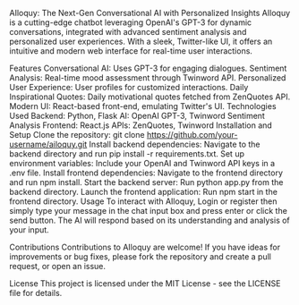 AIloquy: The Next-Gen Conversational AI with Personalized Insights
AIloquy is a cutting-edge chatbot leveraging OpenAI's GPT-3 for dynamic conversations, integrated with advanced sentiment analysis and personalized user experiences. With a sleek, Twitter-like UI, it offers an intuitive and modern web interface for real-time user interactions.

Features
Conversational AI: Uses GPT-3 for engaging dialogues.
Sentiment Analysis: Real-time mood assessment through Twinword API.
Personalized User Experience: User profiles for customized interactions.
Daily Inspirational Quotes: Daily motivational quotes fetched from ZenQuotes API.
Modern UI: React-based front-end, emulating Twitter's UI.
Technologies Used
Backend: Python, Flask
AI: OpenAI GPT-3, Twinword Sentiment Analysis
Frontend: React.js
APIs: ZenQuotes, Twinword
Installation and Setup
Clone the repository: git clone https://github.com/your-username/ailoquy.git
Install backend dependencies: Navigate to the backend directory and run pip install -r requirements.txt.
Set up environment variables: Include your OpenAI and Twinword API keys in a .env file.
Install frontend dependencies: Navigate to the frontend directory and run npm install.
Start the backend server: Run python app.py from the backend directory.
Launch the frontend application: Run npm start in the frontend directory.
Usage
To interact with AIloquy, Login or register then simply type your message in the chat input box and press enter or click the send button. The AI will respond based on its understanding and analysis of your input.

Contributions
Contributions to AIloquy are welcome! If you have ideas for improvements or bug fixes, please fork the repository and create a pull request, or open an issue.

License
This project is licensed under the MIT License - see the LICENSE file for details.